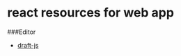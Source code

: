 react resources for web app
===============

###Editor
* [draft-js](https://github.com/facebook/draft-js)

  
